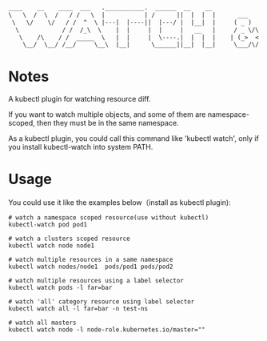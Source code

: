 
```txt
____    __    ____  ___   .___________.  ______  __    __                 _______   __   _______  _______ 
\   \  /  \  /   / /   \  |           | /      ||  |  |  |      ___      |       \ |  | |   ____||   ____|
 \   \/    \/   / /  ^  \ |---|  |----||  |---/ |  |__|  |     ( _ )     |  .--.  ||  | |  |__   |  |__   
  \            / /  /_\  \    |  |     |  |     |   __   |     / _ \/\   |  |  |  ||  | |   __|  |   __|  
   \    /\    / /  _____  \   |  |     |  \----.|  |  |  |    | (_>  <   |  '--'  ||  | |  |     |  |
    \__/  \__/ /__/     \__\  |__|      \______||__|  |__|     \___/\/   |_______/ |__| |__|     |__|
```

# Notes

A kubectl plugin for watching resource diff.

If you want to watch multiple objects, and some of them are namespace-scoped, then they must be in the same namespace.

As a kubectl plugin, you could call this command like 'kubectl watch', only if you install kubectl-watch into system PATH.

# Usage

You could use it like the examples below（install as kubectl plugin):

```shell
# watch a namespace scoped resource(use without kubectl)
kubectl-watch pod pod1
```
```shell
# watch a clusters scoped resource 
kubectl watch node node1
```
```shell
# watch multiple resources in a same namespace
kubectl watch nodes/node1  pods/pod1 pods/pod2
```
```shell
# watch multiple resources using a label selector
kubectl watch pods -l far=bar
```
```shell
# watch 'all' category resource using label selector
kubectl watch all -l far=bar -n test-ns
```
```shell
# watch all masters
kubectl watch node -l node-role.kubernetes.io/master=""
```
